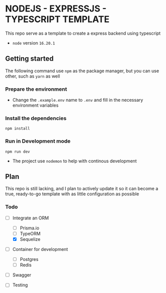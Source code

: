 # NODEJS - EXPRESSJS - TYPESCRIPT TEMPLATE

This repo serve as a template to create a express backend using typescript

- `node` version `16.20.1`

## Getting started

The following command use `npm` as the package manager, but you can use other, such as `yarn` as well

### Prepare the environment

- Change the `.example.env` name to `.env` and fill in the necessary environment variables

### Install the dependencies

```
npm install
```

### Run in Development mode

`npm run dev`

- The project use `nodemon` to help with continous development

## Plan

This repo is still lacking, and I plan to actively update it so it can become a true, ready-to-go template with as little configuration as possible

### Todo

- [ ] Integrate an ORM
  - [ ] Prisma.io
  - [ ] TypeORM
  - [x] Sequelize
- [ ] Container for development

  - [ ] Postgres
  - [ ] Redis

- [ ] Swagger
- [ ] Testing
